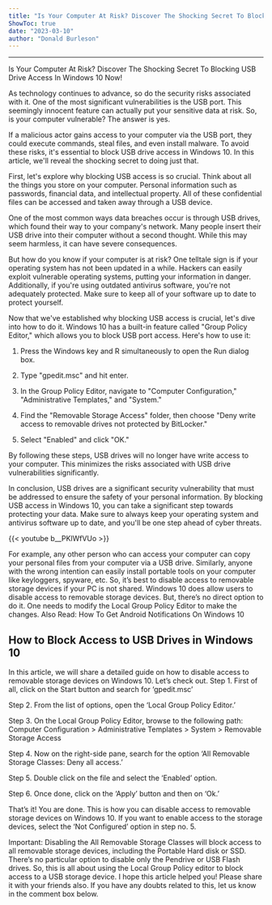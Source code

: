```yaml
---
title: "Is Your Computer At Risk? Discover The Shocking Secret To Blocking USB Drive Access In Windows 10 Now!"
ShowToc: true 
date: "2023-03-10"
author: "Donald Burleson"
---
```

*****
Is Your Computer At Risk? Discover The Shocking Secret To Blocking USB Drive Access In Windows 10 Now!

As technology continues to advance, so do the security risks associated with it. One of the most significant vulnerabilities is the USB port. This seemingly innocent feature can actually put your sensitive data at risk. So, is your computer vulnerable? The answer is yes.

If a malicious actor gains access to your computer via the USB port, they could execute commands, steal files, and even install malware. To avoid these risks, it's essential to block USB drive access in Windows 10. In this article, we'll reveal the shocking secret to doing just that.

First, let's explore why blocking USB access is so crucial. Think about all the things you store on your computer. Personal information such as passwords, financial data, and intellectual property. All of these confidential files can be accessed and taken away through a USB device.

One of the most common ways data breaches occur is through USB drives, which found their way to your company's network. Many people insert their USB drive into their computer without a second thought. While this may seem harmless, it can have severe consequences.

But how do you know if your computer is at risk? One telltale sign is if your operating system has not been updated in a while. Hackers can easily exploit vulnerable operating systems, putting your information in danger. Additionally, if you're using outdated antivirus software, you're not adequately protected. Make sure to keep all of your software up to date to protect yourself.

Now that we've established why blocking USB access is crucial, let's dive into how to do it. Windows 10 has a built-in feature called "Group Policy Editor," which allows you to block USB port access. Here's how to use it:

1. Press the Windows key and R simultaneously to open the Run dialog box.

2. Type "gpedit.msc" and hit enter.

3. In the Group Policy Editor, navigate to "Computer Configuration," "Administrative Templates," and "System."

4. Find the "Removable Storage Access" folder, then choose "Deny write access to removable drives not protected by BitLocker."

5. Select "Enabled" and click "OK."

By following these steps, USB drives will no longer have write access to your computer. This minimizes the risks associated with USB drive vulnerabilities significantly.

In conclusion, USB drives are a significant security vulnerability that must be addressed to ensure the safety of your personal information. By blocking USB access in Windows 10, you can take a significant step towards protecting your data. Make sure to always keep your operating system and antivirus software up to date, and you'll be one step ahead of cyber threats.

{{< youtube b__PKlWfVUo >}} 



For example, any other person who can access your computer can copy your personal files from your computer via a USB drive. Similarly, anyone with the wrong intention can easily install portable tools on your computer like keyloggers, spyware, etc. So, it’s best to disable access to removable storage devices if your PC is not shared.
Windows 10 does allow users to disable access to removable storage devices. But, there’s no direct option to do it. One needs to modify the Local Group Policy Editor to make the changes.
Also Read: How To Get Android Notifications On Windows 10

 
## How to Block Access to USB Drives in Windows 10


In this article, we will share a detailed guide on how to disable access to removable storage devices on Windows 10. Let’s check out.
Step 1. First of all, click on the Start button and search for ‘gpedit.msc’

Step 2. From the list of options, open the ‘Local Group Policy Editor.’

Step 3. On the Local Group Policy Editor, browse to the following path:
Computer Configuration > Administrative Templates > System > Removable Storage Access

Step 4. Now on the right-side pane, search for the option ‘All Removable Storage Classes: Deny all access.’

Step 5. Double click on the file and select the ‘Enabled’ option.

Step 6. Once done, click on the ‘Apply’ button and then on ‘Ok.’

That’s it! You are done. This is how you can disable access to removable storage devices on Windows 10.
If you want to enable access to the storage devices, select the ‘Not Configured’ option in step no. 5.

Important: Disabling the All Removable Storage Classes will block access to all removable storage devices, including the Portable Hard disk or SSD. There’s no particular option to disable only the Pendrive or USB Flash drives.
So, this is all about using the Local Group Policy editor to block access to a USB storage device. I hope this article helped you! Please share it with your friends also. If you have any doubts related to this, let us know in the comment box below.




